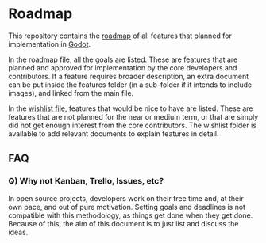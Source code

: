 # Roadmap

This repository contains the [roadmap](ROADMAP.md) of all features that planned for implementation in [Godot](https://github.com/godotengine/godot).

In the [roadmap file](ROADMAP.md), all the goals are listed. These are features that are planned and approved for implementation by the core developers and contributors. If a feature requires broader description, an extra document can be  put inside the features folder (in a sub-folder if it intends to include images), and linked from the main file.

In the [wishlist file](WISHLIST.md), features that would be nice to have are listed. These are features that are not planned for the near or medium term, or that are simply did not get enough interest from the core contributors. The wishlist folder is available to add relevant documents to explain features in detail.

## FAQ

### Q) Why not Kanban, Trello, Issues, etc?

In open source projects, developers work on their free time and, at their own pace, and out of pure motivation. Setting goals and deadlines is not compatible with this methodology, as things get done when they get done. Because of this, the aim of this document is to just list and discuss the ideas.
